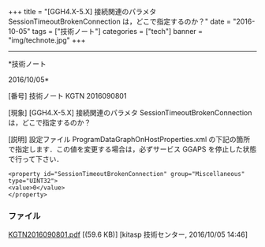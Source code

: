 ﻿+++
title = "[GGH4.X-5.X] 接続関連のパラメタ SessionTimeoutBrokenConnection は，どこで指定するのか？"
date = "2016-10-05"
tags = ["技術ノート"]
categories = ["tech"]
banner = "img/technote.jpg"
+++

-----------------------------------------------------------------------------------------------------------------------------

*技術ノート

2016/10/05*


[番号]
技術ノート KGTN 2016090801

[現象]
[GGH4.X-5.X] 接続関連のパラメタ SessionTimeoutBrokenConnection
は，どこで指定するのか？

[説明]
設定ファイル ProgramDataGraphOnHostProperties.xml
の下記の箇所で指定します．この値を変更する場合は，必ずサービス GGAPS
を停止した状態で行って下さい．

    <property id="SessionTimeoutBrokenConnection" group="Miscellaneous" type="UINT32">
    <value>0</value>
    </property>


### ファイル

 
 


[KGTN2016090801.pdf](http://techreport.kitasp.net/attachments/download/3051/KGTN2016090801.pdf)
 [(59.6 KB)] [kitasp 技術センター, 2016/10/05
14:46]


 


 

